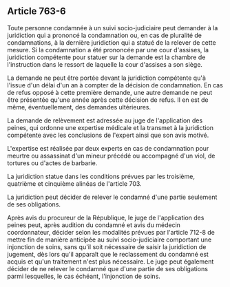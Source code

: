 Article 763-6
----
Toute personne condamnée à un suivi socio-judiciaire peut demander à la
juridiction qui a prononcé la condamnation ou, en cas de pluralité de
condamnations, à la dernière juridiction qui a statué de la relever de cette
mesure. Si la condamnation a été prononcée par une cour d'assises, la
juridiction compétente pour statuer sur la demande est la chambre de
l'instruction dans le ressort de laquelle la cour d'assises a son siège.

La demande ne peut être portée devant la juridiction compétente qu'à l'issue
d'un délai d'un an à compter de la décision de condamnation. En cas de refus
opposé à cette première demande, une autre demande ne peut être présentée qu'une
année après cette décision de refus. Il en est de même, éventuellement, des
demandes ultérieures.

La demande de relèvement est adressée au juge de l'application des peines, qui
ordonne une expertise médicale et la transmet à la juridiction compétente avec
les conclusions de l'expert ainsi que son avis motivé.

L'expertise est réalisée par deux experts en cas de condamnation pour meurtre ou
assassinat d'un mineur précédé ou accompagné d'un viol, de tortures ou d'actes
de barbarie.

La juridiction statue dans les conditions prévues par les troisième, quatrième
et cinquième alinéas de l'article 703.

La juridiction peut décider de relever le condamné d'une partie seulement de ses
obligations.

Après avis du procureur de la République, le juge de l'application des peines
peut, après audition du condamné et avis du médecin coordonnateur, décider selon
les modalités prévues par l'article 712-8 de mettre fin de manière anticipée au
suivi socio-judiciaire comportant une injonction de soins, sans qu'il soit
nécessaire de saisir la juridiction de jugement, dès lors qu'il apparaît que le
reclassement du condamné est acquis et qu'un traitement n'est plus nécessaire.
Le juge peut également décider de ne relever le condamné que d'une partie de ses
obligations parmi lesquelles, le cas échéant, l'injonction de soins.
